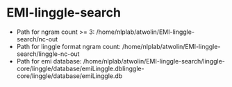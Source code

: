 # EMI-linggle-search

- Path for ngram count >= 3: /home/nlplab/atwolin/EMI-linggle-search/nc-out
- Path for linggle format ngram count: /home/nlplab/atwolin/EMI-linggle-search/linggle-nc-out
- Path for emi database: /home/nlplab/atwolin/EMI-linggle-search/linggle-core/linggle/database/emiLinggle.dblinggle-core/linggle/database/emiLinggle.db
